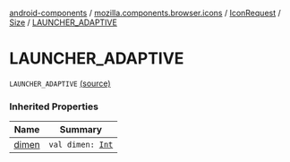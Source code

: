 [android-components](../../../index.md) / [mozilla.components.browser.icons](../../index.md) / [IconRequest](../index.md) / [Size](index.md) / [LAUNCHER_ADAPTIVE](./-l-a-u-n-c-h-e-r_-a-d-a-p-t-i-v-e.md)

# LAUNCHER_ADAPTIVE

`LAUNCHER_ADAPTIVE` [(source)](https://github.com/mozilla-mobile/android-components/blob/master/components/browser/icons/src/main/java/mozilla/components/browser/icons/IconRequest.kt#L35)

### Inherited Properties

| Name | Summary |
|---|---|
| [dimen](dimen.md) | `val dimen: `[`Int`](https://kotlinlang.org/api/latest/jvm/stdlib/kotlin/-int/index.html) |
